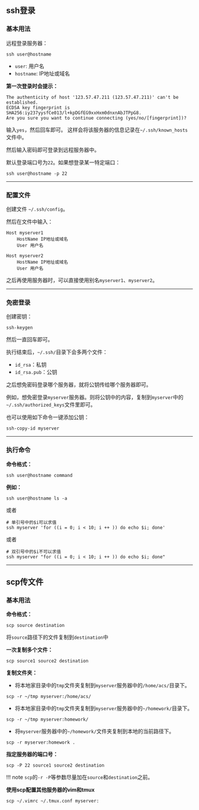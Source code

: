 ## ssh登录

### 基本用法

远程登录服务器：

```
ssh user@hostname
```

+   `user`: 用户名
+   `hostname`: IP地址或域名

**第一次登录时会提示：**

```
The authenticity of host '123.57.47.211 (123.57.47.211)' can't be established.
ECDSA key fingerprint is SHA256:iy237yysfCe013/l+kpDGfEG9xxHxm0dnxnAbJTPpG8.
Are you sure you want to continue connecting (yes/no/[fingerprint])?
```

输入`yes`，然后回车即可。
这样会将该服务器的信息记录在`~/.ssh/known_hosts`文件中。

然后输入密码即可登录到远程服务器中。


默认登录端口号为`22`。如果想登录某一特定端口：

```
ssh user@hostname -p 22
```

---

### 配置文件

创建文件 `~/.ssh/config`。

然后在文件中输入：

```
Host myserver1
    HostName IP地址或域名
    User 用户名

Host myserver2
    HostName IP地址或域名
    User 用户名
```

之后再使用服务器时，可以直接使用别名`myserver1`、`myserver2`。

---

### 免密登录

创建密钥：

```
ssh-keygen
```

然后一直回车即可。

执行结束后，`~/.ssh/`目录下会多两个文件：

+   `id_rsa`：私钥
+   `id_rsa.pub`：公钥

之后想免密码登录哪个服务器，就将公钥传给哪个服务器即可。

例如，想免密登录`myserver`服务器。则将公钥中的内容，复制到`myserver`中的`~/.ssh/authorized_keys`文件里即可。

也可以使用如下命令一键添加公钥：

```
ssh-copy-id myserver
```

---

### 执行命令

**命令格式：**

```
ssh user@hostname command
```

**例如：**

```shell
ssh user@hostname ls -a
```

或者

```shell
# 单引号中的$i可以求值
ssh myserver 'for ((i = 0; i < 10; i ++ )) do echo $i; done'
```

或者

```shell
# 双引号中的$i不可以求值
ssh myserver "for ((i = 0; i < 10; i ++ )) do echo $i; done"
```

---

## scp传文件

### 基本用法

**命令格式：**

```shell
scp source destination
```

将`source`路径下的文件复制到`destination`中

**一次复制多个文件：**

```shell
scp source1 source2 destination
```

**复制文件夹：**

+   将本地家目录中的`tmp`文件夹复制到`myserver`服务器中的`/home/acs/`目录下。

```shell
scp -r ~/tmp myserver:/home/acs/
```

+   将本地家目录中的`tmp`文件夹复制到`myserver`服务器中的`~/homework/`目录下。

```shell
scp -r ~/tmp myserver:homework/
```

+   将`myserver`服务器中的`~/homework/`文件夹复制到本地的当前路径下。

```shell
scp -r myserver:homework .
```

**指定服务器的端口号：**

```shell
scp -P 22 source1 source2 destination
```
!!! note
    `scp`的`-r -P`等参数尽量加在`source`和`destination`之前。

**使用scp配置其他服务器的vim和tmux**

```shell
scp ~/.vimrc ~/.tmux.conf myserver:
```



